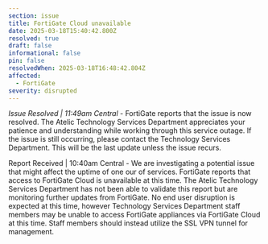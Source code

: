 ```yaml
---
section: issue
title: FortiGate Cloud unavailable
date: 2025-03-18T15:40:42.800Z
resolved: true
draft: false
informational: false
pin: false
resolvedWhen: 2025-03-18T16:48:42.804Z
affected:
  - FortiGate
severity: disrupted
---
```

*Issue Resolved | 11:49am Central* - FortiGate reports that the issue is now resolved. The Atelic Technology Services Department appreciates your patience and understanding while working through this service outage. If the issue is still occurring, please contact the Technology Services Department. This will be the last update unless the issue recurs.

Report Received | 10:40am Central - We are investigating a potential issue that might affect the uptime of one our of services. FortiGate reports that access to FortiGate Cloud is unavailable at this time. The Atelic Technology Services Department has not been able to validate this report but are monitoring further updates from FortiGate. No end user disruption is expected at this time, however Technology Services Department staff members may be unable to access FortiGate appliances via FortiGate Cloud at this time. Staff members should instead utilize the SSL VPN tunnel for management.